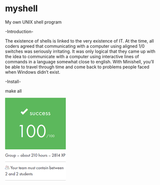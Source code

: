 # myshell
My own UNIX shell program 

  -Introduction-
  
The existence of shells is linked to the very existence of IT. At the time, all coders agreed
that communicating with a computer using aligned 1/0 switches was seriously
irritating. It was only logical that they came up with the idea to communicate with
a computer using interactive lines of commands in a language somewhat close
to english.
With Minishell, you’ll be able to travel through time and come back to problems
people faced when Windows didn’t exist.
  



  -Install-
  
make all  

![alt_text](https://github.com/dkarthus/myshell/blob/b768ef69947f6d5b626ebc36a92a6931f2e045c4/gr_sc.png)
